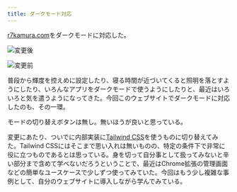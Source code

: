 ```yaml
---
title: ダークモード対応
---
```

[r7kamura.com](https://r7kamura.com/)をダークモードに対応した。

![](https://lh3.googleusercontent.com/1t2uahV3wLHs4i-nVSsIk_2gfQj9FCL2Vzuk4779LhLrlmfMmYUz_WpP0YkZBU-Hs4UKeGcsiC7UA_pSyF29Gb1sp22kUS93WyF9-cXzM4WHFmDoGOzRz3xkWtqAC3Ndg4jViU1_3zMY7cMzTyshYyJ1adiUlUKbwQE62MqlfN_mOTjXXoGYx6z4BawI "変更後")

![](https://lh3.googleusercontent.com/KUcWfOL4JF__JGsEJ4qdXR4pbAGTKi8eC985VFZD7sKVJH1bVv3rRBNaV-wQcjYVmFLXhumcbW74HHLko10X7Lfly85XxEmXGXwbJWoElv2XvfbT7UCb8Se91x3nMC6AfLeBv55OLEw-1SPMJr8Pp12hsZUu-mJL6jSsrEl9V2fLdtKm1xf5yoBtZcfN "変更前")

普段から輝度を控えめに設定したり、寝る時間が近づいてくると照明を落とすようにしたり、いろんなアプリをダークモードで使うようにしたりと、最近はいろいろと気を遣うようになってきた。今回このウェブサイトでダークモードに対応したのも、その一環。

モードの切り替えボタンは無し。無いほうが良いと思っている。

変更にあたり、ついでに内部実装に[Tailwind CSS](https://tailwindcss.com/)を使うものに切り替えてみた。Tailwind CSSにはそこまで思い入れは無いものの、特定の条件下で非常に役に立つものであるとは思っている。身を切って自分事として扱ってみないと辛い部分まで含めて学べないだろうということで、最近はChrome拡張の管理画面などの簡単なユースケースで少しずつ使ってみていた。今回はもう少し複雑な事例として、自分のウェブサイトに導入しながら学んでみている。
